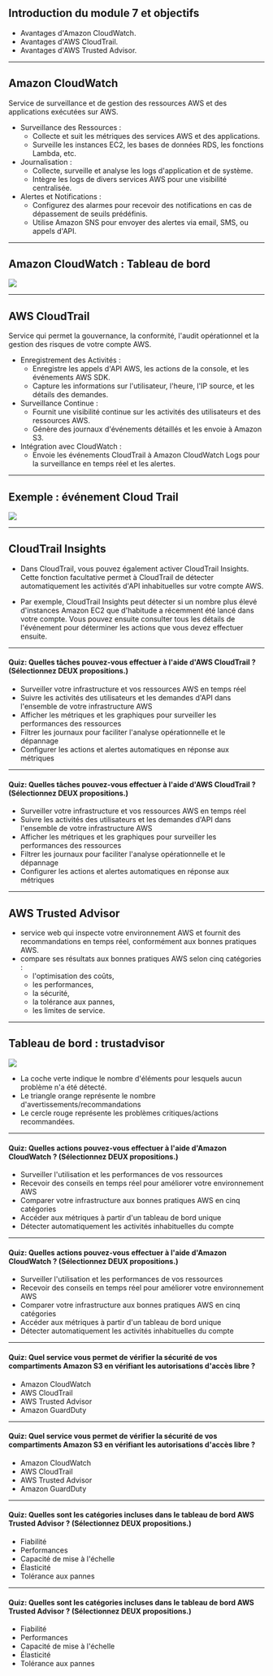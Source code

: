 ## Introduction du module 7 et objectifs

- Avantages d'Amazon CloudWatch.
- Avantages d'AWS CloudTrail.
- Avantages d'AWS Trusted Advisor.
---

## Amazon CloudWatch

Service de surveillance et de gestion des ressources AWS et des applications exécutées sur AWS.

- Surveillance des Ressources :
   - Collecte et suit les métriques des services AWS et des applications.
   - Surveille les instances EC2, les bases de données RDS, les fonctions Lambda, etc.
- Journalisation :
   - Collecte, surveille et analyse les logs d'application et de système.
   - Intègre les logs de divers services AWS pour une visibilité centralisée.
- Alertes et Notifications :
   - Configurez des alarmes pour recevoir des notifications en cas de dépassement de seuils prédéfinis.
   - Utilise Amazon SNS pour envoyer des alertes via email, SMS, ou appels d'API.
  
---

## Amazon CloudWatch : Tableau de bord

![](../images/cloudwatch.png)<!-- .element height="80%" width="80%" -->

---

## AWS CloudTrail

Service qui permet la gouvernance, la conformité, l'audit opérationnel et la gestion des risques de votre compte AWS.

- Enregistrement des Activités :
   - Enregistre les appels d'API AWS, les actions de la console, et les événements AWS SDK.
   - Capture les informations sur l'utilisateur, l'heure, l'IP source, et les détails des demandes.
- Surveillance Continue :
   - Fournit une visibilité continue sur les activités des utilisateurs et des ressources AWS.
   - Génère des journaux d'événements détaillés et les envoie à Amazon S3.
- Intégration avec CloudWatch :
   - Envoie les événements CloudTrail à Amazon CloudWatch Logs pour la surveillance en temps réel et les alertes.

---

## Exemple : événement Cloud Trail

![](../images/cloudtrail.png)<!-- .element height="80%" width="80%" -->

---

## CloudTrail Insights

- Dans CloudTrail, vous pouvez également activer CloudTrail Insights. Cette fonction facultative permet à CloudTrail de détecter automatiquement les activités d'API inhabituelles sur votre compte AWS. 

- Par exemple, CloudTrail Insights peut détecter si un nombre plus élevé d'instances Amazon EC2 que d'habitude a récemment été lancé dans votre compte. Vous pouvez ensuite consulter tous les détails de l'événement pour déterminer les actions que vous devez effectuer ensuite.

---

<!-- .slide: data-auto-animate -->
#### Quiz: Quelles tâches pouvez-vous effectuer à l'aide d'AWS CloudTrail ? (Sélectionnez DEUX propositions.) <!-- .element: style="color:#fd9731;" -->

- Surveiller votre infrastructure et vos ressources AWS en temps réel
- Suivre les activités des utilisateurs et les demandes d'API dans l'ensemble de votre infrastructure AWS
- Afficher les métriques et les graphiques pour surveiller les performances des ressources
- Filtrer les journaux pour faciliter l'analyse opérationnelle et le dépannage
- Configurer les actions et alertes automatiques en réponse aux métriques

---

<!-- .slide: data-auto-animate -->
#### Quiz: Quelles tâches pouvez-vous effectuer à l'aide d'AWS CloudTrail ? (Sélectionnez DEUX propositions.) <!-- .element: style="color:#fd9731;" -->

- Surveiller votre infrastructure et vos ressources AWS en temps réel
- Suivre les activités des utilisateurs et les demandes d'API dans l'ensemble de votre infrastructure AWS <!-- .element: style="color:#0de07d;" -->
- Afficher les métriques et les graphiques pour surveiller les performances des ressources
- Filtrer les journaux pour faciliter l'analyse opérationnelle et le dépannage <!-- .element: style="color:#0de07d;" -->
- Configurer les actions et alertes automatiques en réponse aux métriques

---

## AWS Trusted Advisor

- service web qui inspecte votre environnement AWS et fournit des recommandations en temps réel, conformément aux bonnes pratiques AWS.
- compare ses résultats aux bonnes pratiques AWS selon cinq catégories : 
   - l'optimisation des coûts, 
   - les performances, 
   - la sécurité, 
   - la tolérance aux pannes,
   - les limites de service.

---

## Tableau de bord : trustadvisor

![](../images/trustadvisor.jpg)<!-- .element height="80%" width="80%" -->

- La coche verte indique le nombre d'éléments pour lesquels aucun problème n'a été détecté.
- Le triangle orange représente le nombre d'avertissements/recommandations
- Le cercle rouge représente les problèmes critiques/actions recommandées.

---

<!-- .slide: data-auto-animate -->
#### Quiz: Quelles actions pouvez-vous effectuer à l'aide d'Amazon CloudWatch ? (Sélectionnez DEUX propositions.) <!-- .element: style="color:#fd9731;" -->

- Surveiller l'utilisation et les performances de vos ressources
- Recevoir des conseils en temps réel pour améliorer votre environnement AWS
- Comparer votre infrastructure aux bonnes pratiques AWS en cinq catégories
- Accéder aux métriques à partir d'un tableau de bord unique
- Détecter automatiquement les activités inhabituelles du compte

---

<!-- .slide: data-auto-animate -->
#### Quiz: Quelles actions pouvez-vous effectuer à l'aide d'Amazon CloudWatch ? (Sélectionnez DEUX propositions.) <!-- .element: style="color:#fd9731;" -->

- Surveiller l'utilisation et les performances de vos ressources <!-- .element: style="color:#0de07d;" -->
- Recevoir des conseils en temps réel pour améliorer votre environnement AWS
- Comparer votre infrastructure aux bonnes pratiques AWS en cinq catégories
- Accéder aux métriques à partir d'un tableau de bord unique <!-- .element: style="color:#0de07d;" -->
- Détecter automatiquement les activités inhabituelles du compte

---

<!-- .slide: data-auto-animate -->
#### Quiz: Quel service vous permet de vérifier la sécurité de vos compartiments Amazon S3 en vérifiant les autorisations d'accès libre ? <!-- .element: style="color:#fd9731;" -->

- Amazon CloudWatch
- AWS CloudTrail
- AWS Trusted Advisor
- Amazon GuardDuty

---

<!-- .slide: data-auto-animate -->
#### Quiz: Quel service vous permet de vérifier la sécurité de vos compartiments Amazon S3 en vérifiant les autorisations d'accès libre ? <!-- .element: style="color:#fd9731;" -->

- Amazon CloudWatch
- AWS CloudTrail
- AWS Trusted Advisor <!-- .element: style="color:#0de07d;" -->
- Amazon GuardDuty

---

<!-- .slide: data-auto-animate -->
#### Quiz: Quelles sont les catégories incluses dans le tableau de bord AWS Trusted Advisor ? (Sélectionnez DEUX propositions.) <!-- .element: style="color:#fd9731;" -->

- Fiabilité
- Performances
- Capacité de mise à l'échelle
- Élasticité
- Tolérance aux pannes

---

<!-- .slide: data-auto-animate -->
#### Quiz: Quelles sont les catégories incluses dans le tableau de bord AWS Trusted Advisor ? (Sélectionnez DEUX propositions.) <!-- .element: style="color:#fd9731;" -->

- Fiabilité
- Performances <!-- .element: style="color:#0de07d;" -->
- Capacité de mise à l'échelle
- Élasticité
- Tolérance aux pannes <!-- .element: style="color:#0de07d;" -->



